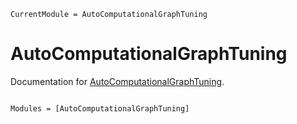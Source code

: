```@meta
CurrentModule = AutoComputationalGraphTuning
```

# AutoComputationalGraphTuning

Documentation for [AutoComputationalGraphTuning](https://github.com/kchu25/AutoComputationalGraphTuning.jl).

```@index
```

```@autodocs
Modules = [AutoComputationalGraphTuning]
```
